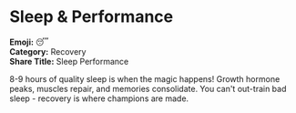 # Sleep & Performance

**Emoji:** 😴  
**Category:** Recovery  
**Share Title:** Sleep Performance

8-9 hours of quality sleep is when the magic happens! Growth hormone peaks, muscles repair, and memories consolidate. You can't out-train bad sleep - recovery is where champions are made.
